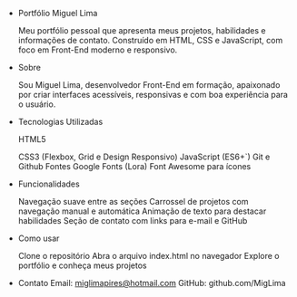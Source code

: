 - Portfólio Miguel Lima

  Meu portfólio pessoal que apresenta meus projetos, habilidades e informações de contato. Construído em HTML, CSS e JavaScript, com foco em Front-End moderno e responsivo.

- Sobre

  Sou Miguel Lima, desenvolvedor Front-End em formação, apaixonado por criar interfaces acessíveis, responsivas e com boa experiência para o usuário.

- Tecnologias Utilizadas

  HTML5

  CSS3 (Flexbox, Grid e Design Responsivo)
  JavaScript (ES6+`)
  Git e Github
  Fontes Google Fonts (Lora)
  Font Awesome para ícones

- Funcionalidades

  Navegação suave entre as seções
  Carrossel de projetos com navegação manual e automática
  Animação de texto para destacar habilidades
  Seção de contato com links para e-mail e GitHub

- Como usar

  Clone o repositório
  Abra o arquivo index.html no navegador
  Explore o portfólio e conheça meus projetos

- Contato
  Email: miglimapires@hotmail.com
  GitHub: github.com/MigLima
